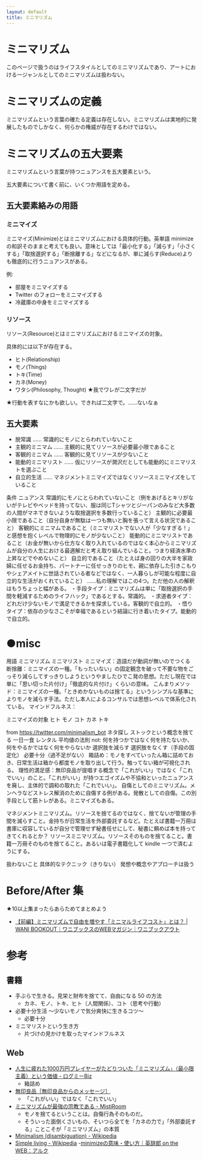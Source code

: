 ```yaml
---
layout: default
title: ミニマリズム
---
```


# ミニマリズム
このページで扱うのはライフスタイルとしてのミニマリズムであり、アートにおける一ジャンルとしてのミニマリズムは扱わない。

# ミニマリズムの定義
ミニマリズムという言葉の確たる定義は存在しない。ミニマリズムは実地的に発展したものでしかなく、何らかの権威が存在するわけではない。


# ミニマリズムの五大要素
ミニマリズムという言葉が持つニュアンスを五大要素という。

五大要素について書く前に、いくつか用語を定める。

## 五大要素絡みの用語

### ミニマイズ
ミニマイズ(Minimize)とはミニマリズムにおける具体的行動。英単語 minimize の和訳そのままと考えても良い。意味としては「最小化する」「減らす」「小さくする」「取捨選択する」「断捨離する」などになるが、単に減らす(Reduce)よりも徹底的に行うニュアンスがある。

例:

- 部屋をミニマイズする
- Twitter のフォローをミニマイズする
- 冷蔵庫の中身をミニマイズする

### リソース
リソース(Resource)とはミニマリズムにおけるミニマイズの対象。

具体的には以下が存在する。

- ヒト(Relationship)
- モノ(Things)
- トキ(Time)
- カネ(Money)
- ワタシ(Philosophy, Thought) ★我でワレが二文字だが

★行動を表すなにかも欲しい。できれば二文字で。……ないなぁ

## 五大要素
- 脱常識 …… 常識的にモノにとらわれていないこと
- 主観的ミニマム …… 主観的に見てリソースが必要最小限であること
- 客観的ミニマム …… 客観的に見てリソースが少ないこと
- 能動的ミニマリスト …… 仮にリソースが潤沢だとしても能動的にミニマリストを選ぶこと
- 自立的生活 …… マネジメントミニマイズではなくリソースミニマイズをしていること

条件 ニュアンス
常識的にモノにとらわれていないこと（例をあげるとキリがないがテレビやベッドを持ってない、服は同じTシャツとジーパンのみなど大多数の人間がマネできないような取捨選択を多数行っていること）
主観的に必要最小限であること（自分自身が無駄は一つも無いと胸を張って言える状況であること）
客観的にミニマムであること（ミニマリストでない人が「少なすぎる！」と感想を抱くレベルで物理的にモノが少ないこと）
能動的にミニマリストであること（お金が無いから仕方なく取り入れているのではなく本心からミニマリズムが自分の人生における最適解だと考え取り組んでいること。つまり経済水準の上昇などでやめないこと）
自立的であること（たとえば身の回りの大半を家政婦に任せるお金持ち、パートナーに任せっきりのヒモ、親に依存した引きこもりやシェアメイトに世話されている者などではなく、一人暮らしが可能な程度に自立的な生活がおくれていること）
……私の理解ではこの4つ。ただ他の人の解釈はもうちょっと幅がある。
・手段タイプ：ミニマリズムは単に「取捨選択の手間を軽減するためのライフハック」であるとする。常識的。
・求道者タイプ：どれだけ少ないモノで満足できるかを探求している。客観的で自立的。
・悟りタイプ：依存の少なさこそが幸福であるという結論に行き着いたタイプ。能動的で自立的。

# ●misc
用語
ミニマリズム
ミニマリスト
ミニマイズ：造語だが動詞が無いのでつくる
断捨離：ミニマイズの一種。「もったいない」の固定観念を破って不要な物をごっそり減らしてすっきりしようというやましたひでこ発の思想。ただし現在では単に「思い切った片付け」「徹底的な片付け」くらいの意味。
こんまりメソッド：ミニマイズの一種。「ときめかないものは捨てる」というシンプルな基準によりモノを減らす手法。ただし本人によるコンサルでは思想レベルで体系化されている。
マインドフルネス：

ミニマイズの対象
ヒト
モノ
コト
カネ
トキ


from https://twitter.com/minimalism_bot ネタ探し
ストックという概念を捨てる
一日一食
レンタル
平均値の法則
not: 何を持つかではなく何を持たないか、何をやるかではなく何をやらないか
選択肢を減らす
選択肢をなくす（手段の固定化）
必要十分（過不足がない）
箱詰め：モノをすべていったん箱に詰めておき、日常生活は箱から都度モノを取り出して行う。触ってない箱が可視化される。
理性的満足感：無印良品が提唱する概念で「これがいい」ではなく「これでいい」のこと。「これがいい」が持つエゴイズムや不協和といったニュアンスを廃し、主体的で調和の取れた「これでいい」。
自傷としてのミニマリズム。メンヘラなどストレス解消のために自傷する例がある。発散としての自傷。この別手段として筋トレがある。ミニマイズもある。

マネジメントミニマリズム。リソースを捨てるのではなく、捨てないが管理の手間を減らすこと。金持ちが日常生活を外部委託するなど。たとえば書籍一万冊は書庫に収容しているが自分で管理せず秘書任せにして、秘書に頼めば本を持ってきてくれるとか？
リソースミニマリズム。リソースそのものを捨てること。書籍一万冊そのものを捨てること。あるいは電子書籍化して kindle 一つで済むようにする。

扱わないこと
具体的なテクニック（きりない）
発想や概念やアプローチは扱う

# Before/After 集
★10以上集まったらあらためてまとめよう

- [【前編】ミニマリズムで自由を増やす「ミニマルライフコスト」とは？ | WANI BOOKOUT｜ワニブックスのWEBマガジン｜ワニブックアウト](https://www.wanibookout.com/19374/)

# 参考

## 書籍
- 手ぶらで生きる。見栄と財布を捨てて、自由になる 50 の方法
  - カネ、モノ、トキ、ヒト（人間関係）、コト（思考や行動）
- 必要十分生活 ～少ないモノで気分爽快に生きるコツ～
  - 必要十分
- ミニマリストという生き方
  - 片づけの見かけを取ったマインドフルネス

## Web
- [人生に疲れた1000万円プレイヤーがたどりついた「ミニマリズム」（最小限主義）という価値 - ログミーBiz](https://logmi.jp/business/articles/38827)
  - 箱詰め
- [無印良品［無印良品からのメッセージ］](https://www.muji.net/message/future.html)
  - 「これがいい」ではなく「これでいい」
- [ミニマリズムが最強の宗教である - MistiRoom](https://mistclast.hatenablog.com/entry/2018/07/18/234838)
  - モノを捨てるということは。自傷行為そのものだ。
  - そういった面倒くさいもの、そいつら全てを「カネの力で」「外部委託する」ことこそが「ミニマリズム」の本質
- [Minimalism (disambiguation) - Wikipedia](https://en.wikipedia.org/wiki/Minimalism_(disambiguation))
- [Simple living - Wikipedia](https://en.wikipedia.org/wiki/Simple_living)
-[minimizeの意味・使い方｜英辞郎 on the WEB：アルク](https://eow.alc.co.jp/search?q=minimize)
